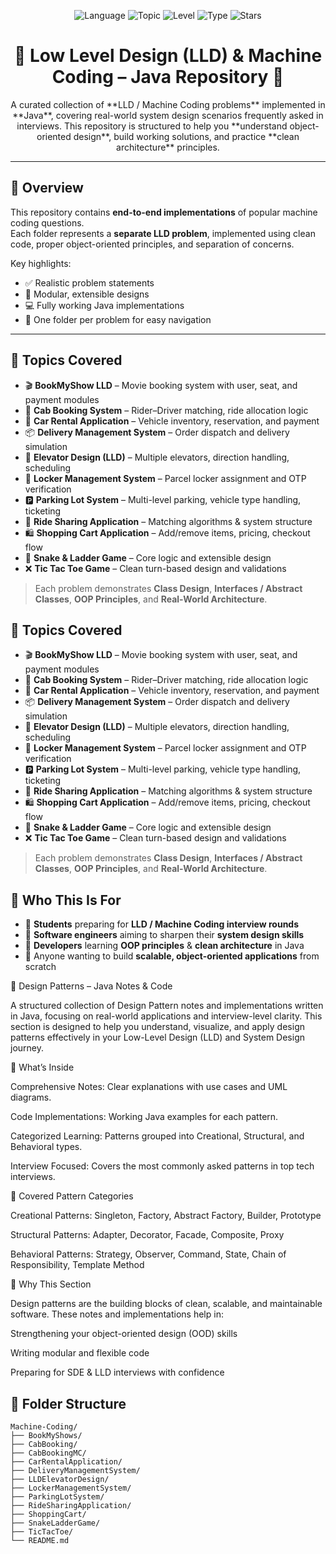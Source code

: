 <p align="center">
  <img src="https://img.shields.io/badge/Language-Java-orange.svg" alt="Language">
  <img src="https://img.shields.io/badge/Topic-Low%20Level%20Design%20%7C%20Machine%20Coding-blue.svg" alt="Topic">
  <img src="https://img.shields.io/badge/Level-Intermediate%20to%20Advanced-red.svg" alt="Level">
  <img src="https://img.shields.io/badge/Type-Interview%20Prep%20%7C%20System%20Design-green.svg" alt="Type">
  <img src="https://img.shields.io/github/stars/rrajudepository/Machine-Coding.svg?style=social" alt="Stars">
</p>

<h1 align="center">🧠 Low Level Design (LLD) & Machine Coding – Java Repository 🚀</h1>

<p align="center">
  A curated collection of **LLD / Machine Coding problems** implemented in **Java**, covering real-world system design scenarios frequently asked in interviews.  
  This repository is structured to help you **understand object-oriented design**, build working solutions, and practice **clean architecture** principles.
</p>

---

## 📌 Overview

This repository contains **end-to-end implementations** of popular machine coding questions.  
Each folder represents a **separate LLD problem**, implemented using clean code, proper object-oriented principles, and separation of concerns.

Key highlights:
- ✅ Realistic problem statements  
- 🧠 Modular, extensible designs  
- 💻 Fully working Java implementations  
- 📂 One folder per problem for easy navigation

---
## 🧠 Topics Covered

- 🎬 **BookMyShow LLD** – Movie booking system with user, seat, and payment modules  
- 🚖 **Cab Booking System** – Rider–Driver matching, ride allocation logic  
- 🧾 **Car Rental Application** – Vehicle inventory, reservation, and payment  
- 📦 **Delivery Management System** – Order dispatch and delivery simulation  
- 🏢 **Elevator Design (LLD)** – Multiple elevators, direction handling, scheduling  
- 🔐 **Locker Management System** – Parcel locker assignment and OTP verification  
- 🅿️ **Parking Lot System** – Multi-level parking, vehicle type handling, ticketing  
- 🚗 **Ride Sharing Application** – Matching algorithms & system structure  
- 🛍 **Shopping Cart Application** – Add/remove items, pricing, checkout flow  
- 🐍 **Snake & Ladder Game** – Core logic and extensible design  
- ❌ **Tic Tac Toe Game** – Clean turn-based design and validations

> Each problem demonstrates **Class Design**, **Interfaces / Abstract Classes**, **OOP Principles**, and **Real-World Architecture**.
## 🧠 Topics Covered

- 🎬 **BookMyShow LLD** – Movie booking system with user, seat, and payment modules  
- 🚖 **Cab Booking System** – Rider–Driver matching, ride allocation logic  
- 🧾 **Car Rental Application** – Vehicle inventory, reservation, and payment  
- 📦 **Delivery Management System** – Order dispatch and delivery simulation  
- 🏢 **Elevator Design (LLD)** – Multiple elevators, direction handling, scheduling  
- 🔐 **Locker Management System** – Parcel locker assignment and OTP verification  
- 🅿️ **Parking Lot System** – Multi-level parking, vehicle type handling, ticketing  
- 🚗 **Ride Sharing Application** – Matching algorithms & system structure  
- 🛍 **Shopping Cart Application** – Add/remove items, pricing, checkout flow  
- 🐍 **Snake & Ladder Game** – Core logic and extensible design  
- ❌ **Tic Tac Toe Game** – Clean turn-based design and validations

> Each problem demonstrates **Class Design**, **Interfaces / Abstract Classes**, **OOP Principles**, and **Real-World Architecture**.
## 👥 Who This Is For

- 🧠 **Students** preparing for **LLD / Machine Coding interview rounds**  
- 💼 **Software engineers** aiming to sharpen their **system design skills**  
- 📝 **Developers** learning **OOP principles** & **clean architecture** in Java  
- 🚀 Anyone wanting to build **scalable, object-oriented applications** from scratch

🎨 Design Patterns – Java Notes & Code

A structured collection of Design Pattern notes and implementations written in Java, focusing on real-world applications and interview-level clarity.
This section is designed to help you understand, visualize, and apply design patterns effectively in your Low-Level Design (LLD) and System Design journey.

🧩 What’s Inside

Comprehensive Notes: Clear explanations with use cases and UML diagrams.

Code Implementations: Working Java examples for each pattern.

Categorized Learning: Patterns grouped into Creational, Structural, and Behavioral types.

Interview Focused: Covers the most commonly asked patterns in top tech interviews.

📘 Covered Pattern Categories

Creational Patterns: Singleton, Factory, Abstract Factory, Builder, Prototype

Structural Patterns: Adapter, Decorator, Facade, Composite, Proxy

Behavioral Patterns: Strategy, Observer, Command, State, Chain of Responsibility, Template Method

🧠 Why This Section

Design patterns are the building blocks of clean, scalable, and maintainable software.
These notes and implementations help in:

Strengthening your object-oriented design (OOD) skills

Writing modular and flexible code

Preparing for SDE & LLD interviews with confidence

## 🧭 Folder Structure

```plaintext
Machine-Coding/
├── BookMyShows/
├── CabBooking/
├── CabBookingMC/
├── CarRentalApplication/
├── DeliveryManagementSystem/
├── LLDElevatorDesign/
├── LockerManagementSystem/
├── ParkingLotSystem/
├── RideSharingApplication/
├── ShoppingCart/
├── SnakeLadderGame/
├── TicTacToe/
└── README.md

